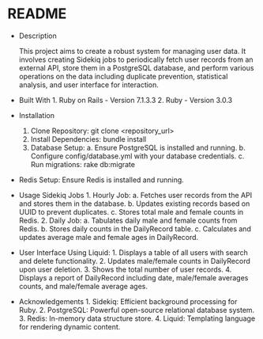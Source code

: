 # README

* Description

	This project aims to create a robust system for managing user data. It involves creating Sidekiq jobs to periodically fetch user records from an external API, store them in a PostgreSQL database, and perform various operations on the data including duplicate prevention, statistical analysis, and user interface for interaction.
* Built With
		1. Ruby on Rails - Version 7.1.3.3
		2. Ruby - Version 3.0.3

* Installation
	1. Clone Repository: git clone <repository_url>
	2. Install Dependencies: bundle install
	3. Database Setup:
		a. Ensure PostgreSQL is installed and running.
		b. Configure config/database.yml with your database credentials.
		c. Run migrations: rake db:migrate

* Redis Setup:
		Ensure Redis is installed and running.

* Usage
	Sidekiq Jobs
		1. Hourly Job:
			a. Fetches user records from the API and stores them in the database.
			b. Updates existing records based on UUID to prevent duplicates.
			c. Stores total male and female counts in Redis.
		2. Daily Job:
			a. Tabulates daily male and female counts from Redis.
			b. Stores daily counts in the DailyRecord table.
			c. Calculates and updates average male and female ages in DailyRecord.

* User Interface
	Using Liquid:
		1. Displays a table of all users with search and delete functionality.
		2. Updates male/female counts in DailyRecord upon user deletion.
		3. Shows the total number of user records.
		4. Displays a report of DailyRecord including date, male/female averages counts, and male/female average ages.

* Acknowledgements
		1. Sidekiq: Efficient background processing for Ruby.
		2. PostgreSQL: Powerful open-source relational database system.
		3. Redis: In-memory data structure store.
		4. Liquid: Templating language for rendering dynamic content.

